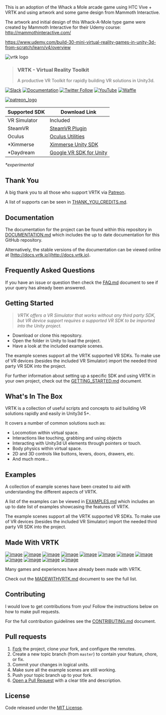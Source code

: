 This is an adoption of the Whack a Mole arcade game using HTC Vive + VRTK and using artwork and some game design from Mammoth Interactive.  


The artwork and initial design of this Whack-A-Mole type game were created by Mammoth Interactive for their Udemy course:
http://mammothinteractive.com/

https://www.udemy.com/build-30-mini-virtual-reality-games-in-unity-3d-from-scratch/learn/v4/overview



![vrtk logo](https://raw.githubusercontent.com/thestonefox/VRTK/master/Assets/VRTK/Examples/ExampleResources/Images/logos/vrtk-capsule-clear.png)
> ### VRTK - Virtual Reality Toolkit
> A productive VR Toolkit for rapidly building VR solutions in Unity3d.

[![Slack](http://sysdia2.co.uk/badge.svg)](http://invite.vrtk.io)
[![Documentation](https://img.shields.io/badge/readme-docs-3484C6.svg)](http://docs.vrtk.io)
[![Twitter Follow](https://img.shields.io/twitter/follow/vr_toolkit.svg?style=flat&label=twitter)](https://twitter.com/VR_Toolkit)
[![YouTube](https://img.shields.io/badge/youtube-channel-e52d27.svg)](http://videos.vrtk.io)
[![Waffle](https://img.shields.io/badge/project-backlog-78bdf2.svg)](http://tracker.vrtk.io)

[![patreon_logo](https://cloud.githubusercontent.com/assets/1029673/23074410/8c248822-f530-11e6-9156-aeef1262be86.png)](https://www.patreon.com/vrtk)

| Supported SDK | Download Link |
|---------------|---------------|
| VR Simulator | Included |
| SteamVR | [SteamVR Plugin] |
| Oculus | [Oculus Utilities] |
| *Ximmerse | [Ximmerse Unity SDK] |
| *Daydream | [Google VR SDK for Unity]

_*experimental_

## Thank You

A big thank you to all those who support VRTK via [Patreon].

A list of supports can be seen in [THANK_YOU_CREDITS.md].

## Documentation

The documentation for the project can be found within this
repository in [DOCUMENTATION.md] which includes the up to date
documentation for this GitHub repository.

Alternatively, the stable versions of the documentation can be viewed
online at [http://docs.vrtk.io](http://docs.vrtk.io).

## Frequently Asked Questions

If you have an issue or question then check the [FAQ.md] document to see
if your query has already been answered.

## Getting Started

> *VRTK offers a VR Simulator that works without any third party SDK, but VR device support requires a supported VR SDK to be imported into the Unity project.*

* Download or clone this repository.
* Open the folder in Unity to load the project.
* Have a look at the included example scenes.

The example scenes support all the VRTK supported VR SDKs. To make use of VR devices (besides the included VR Simulator) import the needed third party VR SDK into the project.

For further information about setting up a specific SDK and using VRTK in your own project, check out the
[GETTING_STARTED.md] document.


## What's In The Box

VRTK is a collection of useful scripts and concepts to aid building VR
solutions rapidly and easily in Unity3d 5+.

It covers a number of common solutions such as:

 * Locomotion within virtual space.
 * Interactions like touching, grabbing and using objects
 * Interacting with Unity3d UI elements through pointers or touch.
 * Body physics within virtual space.
 * 2D and 3D controls like buttons, levers, doors, drawers, etc.
 * And much more...

## Examples

A collection of example scenes have been created to aid with
understanding the different aspects of VRTK.

A list of the examples can be viewed in [EXAMPLES.md] which includes
an up to date list of examples showcasing the features of VRTK.

The example scenes support all the VRTK supported VR SDKs. To make use of VR devices (besides the included VR Simulator) import the needed third party VR SDK into the project.

## Made With VRTK

[![image](https://cloud.githubusercontent.com/assets/1029673/21553226/210e291a-cdff-11e6-8639-91a3dddb1555.png)](http://store.steampowered.com/app/489380) [![image](https://cloud.githubusercontent.com/assets/1029673/21553234/2d105e4a-cdff-11e6-95a2-7dfdf7519e17.png)](http://store.steampowered.com/app/488760) [![image](https://cloud.githubusercontent.com/assets/1029673/21553257/5c17bf30-cdff-11e6-98ab-a017bc5cd00d.png)](http://store.steampowered.com/app/494830) [![image](https://cloud.githubusercontent.com/assets/1029673/21553262/6d82afd2-cdff-11e6-8400-882989a6252c.png)](http://store.steampowered.com/app/391640) [![image](https://cloud.githubusercontent.com/assets/1029673/21553270/7b8808f2-cdff-11e6-9adb-1e20fe557ae0.png)](http://store.steampowered.com/app/525680) [![image](https://cloud.githubusercontent.com/assets/1029673/21553293/9eef3e32-cdff-11e6-8dc7-f4a3866ac386.png)](http://store.steampowered.com/app/550360) [![image](https://cloud.githubusercontent.com/assets/1029673/21553635/3acbed36-ce01-11e6-80cd-4fe8d28d6b38.png)](http://store.steampowered.com/app/475520) [![image](https://cloud.githubusercontent.com/assets/1029673/21553649/53ded8d8-ce01-11e6-8314-d33a873db745.png)](http://store.steampowered.com/app/510410) [![image](https://cloud.githubusercontent.com/assets/1029673/21553655/63e21e0c-ce01-11e6-90b0-477b14af993f.png)](http://store.steampowered.com/app/499760) [![image](https://cloud.githubusercontent.com/assets/1029673/21553665/713938ce-ce01-11e6-84f3-40db254292f1.png)](http://store.steampowered.com/app/548560) [![image](https://cloud.githubusercontent.com/assets/1029673/21553680/908ae95c-ce01-11e6-989f-68c38160d528.png)](http://store.steampowered.com/app/511370) [![image](https://cloud.githubusercontent.com/assets/1029673/21553683/a0afb84e-ce01-11e6-9450-aaca567f7fc8.png)](http://store.steampowered.com/app/472720)

Many games and experiences have already been made with VRTK.

Check out the [MADEWITHVRTK.md] document to see the full list.

## Contributing

I would love to get contributions from you! Follow the instructions
below on how to make pull requests.

For the full contribution guidelines see the [CONTRIBUTING.md] document.

## Pull requests

 1. [Fork] the project, clone your fork, and configure the remotes.
 2. Create a new topic branch (from `master`) to contain your feature,
 chore, or fix.
 3. Commit your changes in logical units.
 4. Make sure all the example scenes are still working.
 5. Push your topic branch up to your fork.
 6. [Open a Pull Request] with a clear title and description.

## License

Code released under the [MIT License].

[SteamVR Plugin]: https://www.assetstore.unity3d.com/en/#!/content/32647
[SteamVR Plugin for Unity3d Github Repo]: https://github.com/ValveSoftware/openvr/tree/master/unity_package/Assets/SteamVR
[Oculus Utilities]: https://developer3.oculus.com/downloads/game-engines/1.10.0/Oculus_Utilities_for_Unity_5/
[Ximmerse Unity SDK]: https://github.com/Ximmerse/SDK/tree/master/Unity
[Google VR SDK for Unity]: https://developers.google.com/vr/unity/download
[MIT License]: https://github.com/thestonefox/SteamVR_Unity_Toolkit/blob/master/LICENSE
[CONTRIBUTING.md]: https://github.com/thestonefox/SteamVR_Unity_Toolkit/blob/master/CONTRIBUTING.md
[MADEWITHVRTK.md]: https://github.com/thestonefox/SteamVR_Unity_Toolkit/blob/master/MADEWITHVRTK.md
[DOCUMENTATION.md]: https://github.com/thestonefox/SteamVR_Unity_Toolkit/blob/master/DOCUMENTATION.md
[GETTING_STARTED.md]: https://github.com/thestonefox/SteamVR_Unity_Toolkit/blob/master/GETTING_STARTED.md
[THANK_YOU_CREDITS.md]: https://github.com/thestonefox/SteamVR_Unity_Toolkit/blob/master/THANK_YOU_CREDITS.md
[EXAMPLES.md]: https://github.com/thestonefox/SteamVR_Unity_Toolkit/blob/master/EXAMPLES.md
[Fork]: http://help.github.com/fork-a-repo/
[Open a Pull Request]: https://help.github.com/articles/using-pull-requests/
[FAQ.md]: https://github.com/thestonefox/SteamVR_Unity_Toolkit/blob/master/FAQ.md
[Patreon]: https://www.patreon.com/vrtk
